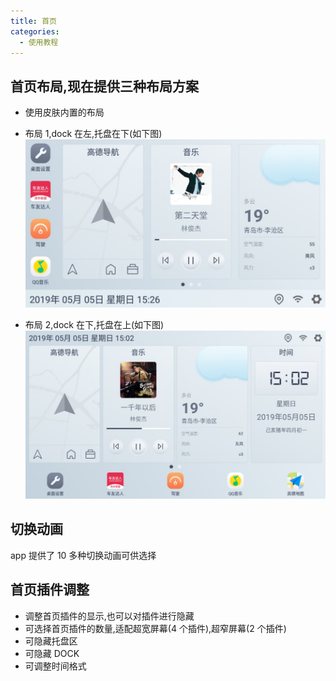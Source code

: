 ```yaml
---
title: 首页
categories:
  - 使用教程
---
```


## 首页布局,现在提供三种布局方案

- 使用皮肤内置的布局

- 布局 1,dock 在左,托盘在下(如下图)
  ![layout1](../../img/layout1.jpg)
- 布局 2,dock 在下,托盘在上(如下图)
  ![layout2](../../img/layout2.jpg)

## 切换动画

app 提供了 10 多种切换动画可供选择

## 首页插件调整

- 调整首页插件的显示,也可以对插件进行隐藏
- 可选择首页插件的数量,适配超宽屏幕(4 个插件),超窄屏幕(2 个插件)
- 可隐藏托盘区
- 可隐藏 DOCK
- 可调整时间格式
